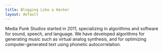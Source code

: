 ```yaml
---
title: Blogging Like a Hacker
layout: default
---
```

Media Punk Studios started in 2011, specializing in algorithms and software for sound, speech, and language.
We have developed algorithms for generating music such as virtual analog synthesis, and for optimizing computer-generated text using phonetic autocorrelation.
